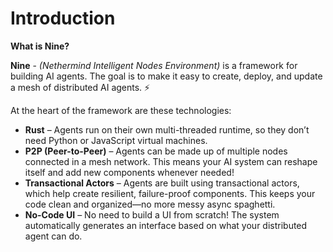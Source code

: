 # Introduction

**What is Nine?**

**Nine** - _(Nethermind Intelligent Nodes Environment)_ is a framework for building AI agents. The goal is to make it easy to create, deploy, and update a mesh of distributed AI agents. ⚡

At the heart of the framework are these technologies:

- **Rust** – Agents run on their own multi-threaded runtime, so they don’t need Python or JavaScript virtual machines.
- **P2P (Peer-to-Peer)** – Agents can be made up of multiple nodes connected in a mesh network. This means your AI system can reshape itself and add new components whenever needed!
- **Transactional Actors** – Agents are built using transactional actors, which help create resilient, failure-proof components. This keeps your code clean and organized—no more messy async spaghetti.
- **No-Code UI** – No need to build a UI from scratch! The system automatically generates an interface based on what your distributed agent can do.
